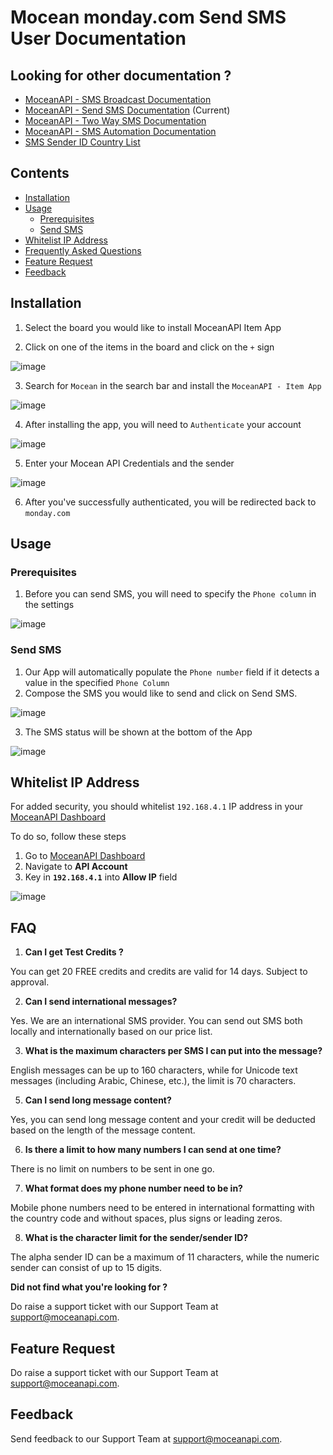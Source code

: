 # Mocean monday.com Send SMS User Documentation

## Looking for other documentation ?
- [MoceanAPI - SMS Broadcast Documentation](https://moceanapi.github.io/monday-dashboard/)
- [MoceanAPI - Send SMS Documentation](https://moceanapi.github.io/monday-item/)  (Current)
- [MoceanAPI - Two Way SMS Documentation](https://moceanapi.github.io/monday-two-way/)
- [MoceanAPI - SMS Automation Documentation](https://moceanapi.github.io/monday-automation/)
- [SMS Sender ID Country List](https://moceanapi.github.io/monday/)

## Contents
- [Installation](#installation)
- [Usage](#usage)
    - [Prerequisites](#prerequisites)
    - [Send SMS](#send-sms)
- [Whitelist IP Address](#whitelist-ip-address)
- [Frequently Asked Questions](#faq)
- [Feature Request](#feature-request)
- [Feedback](#feedback)

## Installation

1. Select the board you would like to install MoceanAPI Item App

2. Click on one of the items in the board and click on the `+` sign

![image](https://user-images.githubusercontent.com/24620178/153553705-bdb6e98f-0b16-4386-9283-aa0121e28589.png)

3. Search for `Mocean` in the search bar and install the `MoceanAPI - Item App`

![image](https://user-images.githubusercontent.com/24620178/153553805-72da88e5-1482-473c-8822-6947d79db305.png)

4. After installing the app, you will need to `Authenticate` your account

![image](https://user-images.githubusercontent.com/24620178/153554028-b92b902d-3758-43e6-a50f-7ddce1541673.png)

5. Enter your Mocean API Credentials and the sender

![image](https://user-images.githubusercontent.com/24620178/206361287-89fdabaf-15ea-498a-9f22-4654b0653a38.png)

6. After you've successfully authenticated, you will be redirected back to `monday.com`

## Usage
### Prerequisites
1. Before you can send SMS, you will need to specify the `Phone column` in the settings

![image](https://user-images.githubusercontent.com/24620178/206369171-a8cc9fd1-a1f2-40f3-9bbf-d465bd0e7b95.png)

### Send SMS

1. Our App will automatically populate the `Phone number` field if it detects a value in the specified `Phone Column`
2. Compose the SMS you would like to send and click on Send SMS.

![image](https://user-images.githubusercontent.com/24620178/206369417-55a58754-64b9-4101-96b4-b3c1562edcab.png)

3. The SMS status will be shown at the bottom of the App

![image](https://user-images.githubusercontent.com/24620178/206369493-eccac45f-c0fb-4f5d-b42f-27e633f32c71.png)

## Whitelist IP Address

For added security, you should whitelist `192.168.4.1` IP address in your [MoceanAPI Dashboard](https://dashboard.moceanapi.com)

To do so, follow these steps

1. Go to [MoceanAPI Dashboard](https://dashboard.moceanapi.com/user/apisetting)
2. Navigate to **API Account** 
3. Key in **`192.168.4.1`** into **Allow IP** field

![image](https://user-images.githubusercontent.com/24620178/200761674-1ccb6e6c-2d7b-499d-bef6-ee47a3e2a624.png)

## FAQ
1. **Can I get Test Credits ?**

You can get 20 FREE credits and credits are valid for 14 days. Subject to approval.

2. **Can I send international messages?**

Yes. We are an international SMS provider. You can send out SMS both locally and internationally based on our price list.

3. **What is the maximum characters per SMS I can put into the message?**
   
English messages can be up to 160 characters, while for Unicode text messages (including Arabic, Chinese, etc.), the limit is 70 characters.

5. **Can I send long message content?**

Yes, you can send long message content and your credit will be deducted based on the length of the message content.

6. **Is there a limit to how many numbers I can send at one time?**

There is no limit on numbers to be sent in one go.

7. **What format does my phone number need to be in?**

Mobile phone numbers need to be entered in international formatting with the country code and without spaces, plus signs or leading zeros.

8. **What is the character limit for the sender/sender ID?**
   
The alpha sender ID can be a maximum of 11 characters, while the numeric sender can consist of up to 15 digits.

**Did not find what you're looking for ?**

Do raise a support ticket with our Support Team at [support@moceanapi.com](mailto:support@moceanapi.com).

## Feature Request
Do raise a support ticket with our Support Team at [support@moceanapi.com](mailto:support@moceanapi.com).

## Feedback
Send feedback to our Support Team at [support@moceanapi.com](mailto:support@moceanapi.com).
